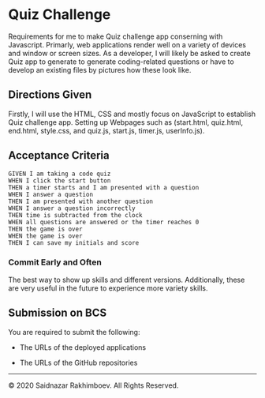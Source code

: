 # Quiz Challenge

Requirements for me to make Quiz challenge app conserning with Javascript. Primarly, web applications render well on a variety of devices and window or screen sizes. As a developer, I will likely be asked to create Quiz app to generate to generate coding-related questions or have to develop an existing files by pictures how these look like.

## Directions Given

Firstly, I will use the HTML, CSS and mostly focus on JavaScript to establish Quiz challenge app.
Setting up Webpages such as (start.html, quiz.html, end.html, style.css, and quiz.js, start.js, timer.js, userInfo.js).

## Acceptance Criteria

```
GIVEN I am taking a code quiz
WHEN I click the start button
THEN a timer starts and I am presented with a question
WHEN I answer a question
THEN I am presented with another question
WHEN I answer a question incorrectly
THEN time is subtracted from the clock
WHEN all questions are answered or the timer reaches 0
THEN the game is over
WHEN the game is over
THEN I can save my initials and score
```

### Commit Early and Often

The best way to show up skills and different versions. Additionally, these are very useful in the future to experience more variety skills.

## Submission on BCS

You are required to submit the following:

- The URLs of the deployed applications

- The URLs of the GitHub repositories

---

© 2020 Saidnazar Rakhimboev. All Rights Reserved.
